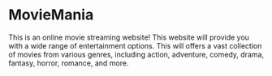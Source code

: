 # MovieMania
This is an online movie streaming website! This website will provide you with a wide range of entertainment options. This will offers a vast collection of movies from various genres, including action, adventure, comedy, drama, fantasy, horror, romance, and more.
